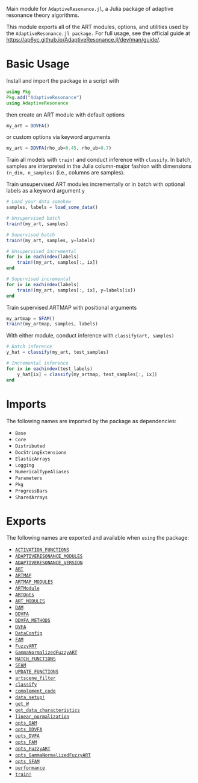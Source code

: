 Main module for `AdaptiveResonance.jl`, a Julia package of adaptive resonance theory algorithms.

This module exports all of the ART modules, options, and utilities used by the `AdaptiveResonance.jl package.` For full usage, see the official guide at https://ap6yc.github.io/AdaptiveResonance.jl/dev/man/guide/.

# Basic Usage

Install and import the package in a script with

```julia
using Pkg
Pkg.add("AdaptiveResonance")
using AdaptiveResonance
```

then create an ART module with default options

```julia
my_art = DDVFA()
```

or custom options via keyword arguments

```julia
my_art = DDVFA(rho_ub=0.45, rho_ub=0.7)
```

Train all models with `train!` and conduct inference with `classify`. In batch, samples are interpreted in the Julia column-major fashion with dimensions `(n_dim, n_samples)` (i.e., columns are samples).

Train unsupervised ART modules incrementally or in batch with optional labels as a keyword argument `y`

```julia
# Load your data somehow
samples, labels = load_some_data()

# Unsupervised batch
train!(my_art, samples)

# Supervised batch
train!(my_art, samples, y=labels)

# Unsupervised incremental
for ix in eachindex(labels)
    train!(my_art, samples[:, ix])
end

# Supervised incremental
for ix in eachindex(labels)
    train!(my_art, samples[:, ix], y=labels[ix])
end
```

Train supervised ARTMAP with positional arguments

```julia
my_artmap = SFAM()
train!(my_artmap, samples, labels)
```

With either module, conduct inference with `classify(art, samples)`

```julia
# Batch inference
y_hat = classify(my_art, test_samples)

# Incremental inference
for ix in eachindex(test_labels)
    y_hat[ix] = classify(my_artmap, test_samples[:, ix])
end
```

# Imports

The following names are imported by the package as dependencies:

  * `Base`
  * `Core`
  * `Distributed`
  * `DocStringExtensions`
  * `ElasticArrays`
  * `Logging`
  * `NumericalTypeAliases`
  * `Parameters`
  * `Pkg`
  * `ProgressBars`
  * `SharedArrays`

# Exports

The following names are exported and available when `using` the package:

  * [`ACTIVATION_FUNCTIONS`](@ref)
  * [`ADAPTIVERESONANCE_MODULES`](@ref)
  * [`ADAPTIVERESONANCE_VERSION`](@ref)
  * [`ART`](@ref)
  * [`ARTMAP`](@ref)
  * [`ARTMAP_MODULES`](@ref)
  * [`ARTModule`](@ref)
  * [`ARTOpts`](@ref)
  * [`ART_MODULES`](@ref)
  * [`DAM`](@ref)
  * [`DDVFA`](@ref)
  * [`DDVFA_METHODS`](@ref)
  * [`DVFA`](@ref)
  * [`DataConfig`](@ref)
  * [`FAM`](@ref)
  * [`FuzzyART`](@ref)
  * [`GammaNormalizedFuzzyART`](@ref)
  * [`MATCH_FUNCTIONS`](@ref)
  * [`SFAM`](@ref)
  * [`UPDATE_FUNCTIONS`](@ref)
  * [`artscene_filter`](@ref)
  * [`classify`](@ref)
  * [`complement_code`](@ref)
  * [`data_setup!`](@ref)
  * [`get_W`](@ref)
  * [`get_data_characteristics`](@ref)
  * [`linear_normalization`](@ref)
  * [`opts_DAM`](@ref)
  * [`opts_DDVFA`](@ref)
  * [`opts_DVFA`](@ref)
  * [`opts_FAM`](@ref)
  * [`opts_FuzzyART`](@ref)
  * [`opts_GammaNormalizedFuzzyART`](@ref)
  * [`opts_SFAM`](@ref)
  * [`performance`](@ref)
  * [`train!`](@ref)
